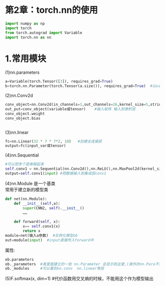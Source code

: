 # 第2章：torch.nn的使用
```py
import numpy as np
import torch
from torch.autograd import Variable
import torch.nn as nn
```
# 1.常用模块  
(1)nn.parameters  
```py
a=Variable(torch.Tensor([3]), requires_grad=True) 
b=torch.nn.Parameter(torch.Tensor(a.size()), requires_grad=True)  #以variable为基类的,是variable的子类，区别是这个可以绑定到net.parameters中   

```

(2)nn.Conv2d  
```py
conv_object=nn.Conv2d(in_channels=1,out_channels=16,kernel_size=5,stride=1,padding=2) #创建一个对象，含有可导variable
out_put=conv_object(variable或tensor)    #输入矩阵 输入到卷积层
conv_object.weight 
conv_object.bias 
		
```

(3)nn.linear  
```py
fc=nn.Linear(32 * 7 * 7*2, 10)   #创建全连接层
output=fc(input_var或tensor)
```
(4)nn.Sequential  
```py
#可以把多个层串联起来
self.conv1 = nn.Sequential(nn.Conv2d(),nn.ReLU(),nn.MaxPool2d(kernel_size=2))  #实例化
output=self.conv1(input) #把数据输入到集成层conv1  
```

(4)nn.Module   是一个基类  
常用于建立新的模型类  
```py
def net(nn.Module):
	def __init__(self,a):
		super(CNN2, self).__init__()
		……
		
	def forward(self, x): 
		x== self.conv1(x)
		return x
module=net(输入a参数)  #实例化模型ob
out=module(input)  #input直接传入forward中
```


属性:  
```py
ob.parameters    
ob._parameters  #类里面建立的一些 nn.Parameter 会显示到这里,(类外的nn.Para不会绑定到ob.para),但类内建立的var不在这里，不会绑定到类  
ob._modules     #可以看到nn.conv  nn.linear等层

```
(5)F.softmax(x, dim=1) #代价函数用交叉熵的时候，不能用这个作为模型输出
























